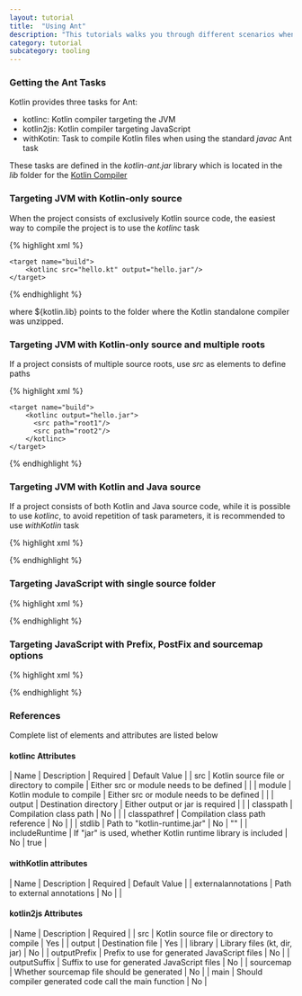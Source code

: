 ```yaml
---
layout: tutorial
title:  "Using Ant"
description: "This tutorials walks you through different scenarios when using Ant for building applications that contain Kotlin code"
category: tutorial
subcategory: tooling
---
```


### Getting the Ant Tasks

Kotlin provides three tasks for Ant:

* kotlinc: Kotlin compiler targeting the JVM
* kotlin2js: Kotlin compiler targeting JavaScript
* withKotin: Task to compile Kotlin files when using the standard *javac* Ant task

These tasks are defined in the *kotlin-ant.jar* library which is located in the *lib* folder for the [Kotlin Compiler]({{site.latest_release_github_url}})


### Targeting JVM with Kotlin-only source

When the project consists of exclusively Kotlin source code, the easiest way to compile the project is to use the *kotlinc* task

{% highlight xml %}
<project name="Ant Task Test" default="build">
    <typedef resource="org.jetbrains.jet.buildtools.ant.antlib.xml" classpath="${kotlin.lib}/kotlin-ant.jar"/>

    <target name="build">
        <kotlinc src="hello.kt" output="hello.jar"/>
    </target>
</project>
{% endhighlight %}

where ${kotlin.lib} points to the folder where the Kotlin standalone compiler was unzipped.

### Targeting JVM with Kotlin-only source and multiple roots

If a project consists of multiple source roots, use *src* as elements to define paths

{% highlight xml %}
<project name="Ant Task Test" default="build">
    <typedef resource="org.jetbrains.jet.buildtools.ant.antlib.xml" classpath="${kotlin.lib}/kotlin-ant.jar"/>

    <target name="build">
        <kotlinc output="hello.jar">
          <src path="root1"/>
          <src path="root2"/>
        </kotlinc>
    </target>
</project>
{% endhighlight %}

### Targeting JVM with Kotlin and Java source

If a project consists of both Kotlin and Java source code, while it is possible to use *kotlinc*, to avoid repetition of task parameters, it is
recommended to use *withKotlin* task

{% highlight xml %}
<project name="Ant Task Test" default="build">

  <path id="classpath">
    <fileset dir="${idea.sdk}/lib" includes="annotations.jar"/>
    <fileset dir="${kotlin.home}" includes="kotlin-runtime.jar"/>
  </path>

  <typedef name = "withKotlin" classname = "org.jetbrains.jet.buildtools.ant.KotlinCompilerAdapter"/>

  <target name="build">
      <delete dir="classes" failonerror="false"/>
      <mkdir dir="classes"/>
      <javac destdir="classes" includeAntRuntime="false" srcdir="root1">
        <classpath refid="classpath"/>
        <withKotlin externalannotations="root1/b/">
          <externalannotations path="root1/a/" />
        </withKotlin>
      </javac>
      <jar destfile="hello.jar">
        <fileset dir="/classes"/>
      </jar>
  </target>
</project>
{% endhighlight %}


### Targeting JavaScript with single source folder

{% highlight xml %}
<project name="Ant Task Test" default="build">
  <typdef resource="org.jetbrains.jet.buildtools.ant.antlib.xml" classpath="${kotlin.lib}/kotlin-ant.jar"/>

  <target name="build">
    <kotlin2js src="root1" output="out.js"/>
  </target>
</project>
{% endhighlight %}

### Targeting JavaScript with Prefix, PostFix and sourcemap options

{% highlight xml %}
<project name="Ant Task Test" default="build">
  <taskdef resource="org.jetbrains.jet.buildtools.ant.antlib.xml" classpath="${kotlin.lib}/kotlin-ant.jar"/>

  <target name="build">
    <kotlin2js src="root1" output="out.js" outputPrefix="prefix" outputPostfix="postfix" sourcemap="true"/>
  </target>
</project>
{% endhighlight %}

### References

Complete list of elements and attributes are listed below

#### kotlinc Attributes

| Name | Description | Required | Default Value |
| src  | Kotlin source file or directory to compile | Either src or module needs to be defined |  |
| module  | Kotlin module to compile | Either src or module needs to be defined |  |
| output  | Destination directory | Either output or jar is required |  |
| classpath  | Compilation class path | No |  |
| classpathref  | Compilation class path reference | No |  |
| stdlib  | Path to "kotlin-runtime.jar" | No | ""  |
| includeRuntime  | If "jar" is used, whether Kotlin runtime library is included | No | true  |


#### withKotlin attributes

| Name | Description | Required | Default Value |
| externalannotations  | Path to external annotations | No |  |


#### kotlin2js Attributes

| Name | Description | Required |
| src  | Kotlin source file or directory to compile | Yes |
| output  | Destination file | Yes |
| library  | Library files (kt, dir, jar) | No |
| outputPrefix  | Prefix to use for generated JavaScript files | No |
| outputSuffix | Suffix to use for generated JavaScript files | No |
| sourcemap  | Whether sourcemap file should be generated | No |
| main  | Should compiler generated code call the main function | No |


